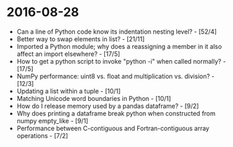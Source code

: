 # 2016-08-28

* Can a line of Python code know its indentation nesting level? - [52/4]
* Better way to swap elements in list? - [21/11]
* Imported a Python module; why does a reassigning a member in it also affect an import elsewhere? - [17/5]
* How to get a python script to invoke "python -i" when called normally? - [17/5]
* NumPy performance: uint8 vs. float and multiplication vs. division? - [12/3]
* Updating a list within a tuple - [10/1]
* Matching Unicode word boundaries in Python - [10/1]
* How do I release memory used by a pandas dataframe? - [9/2]
* Why does printing a dataframe break python when constructed from numpy empty_like - [9/1]
* Performance between C-contiguous and Fortran-contiguous array operations - [7/2]

